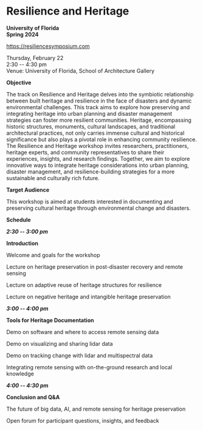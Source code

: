 # Resilience and Heritage
**University of Florida**  
**Spring 2024**

<https://resiliencesymposium.com>

Thursday, February 22  
2:30 -- 4:30 pm  
Venue: University of Florida, School of Architecture Gallery

**Objective**

The track on Resilience and Heritage delves into the symbiotic relationship between built heritage and resilience in the face of disasters and dynamic environmental challenges. This track aims to explore how preserving and integrating heritage into urban planning and disaster management strategies can foster more resilient communities. Heritage, encompassing historic structures, monuments, cultural landscapes, and traditional architectural practices, not only carries immense cultural and historical significance but also plays a pivotal role in enhancing community resilience. The Resilience and Heritage workshop invites researchers, practitioners, heritage experts, and community representatives to share their experiences, insights, and research findings. Together, we aim to explore innovative ways to integrate heritage considerations into urban planning, disaster management, and resilience-building strategies for a more sustainable and culturally rich future.

**Target Audience**

This workshop is aimed at students interested in documenting and preserving cultural heritage through environmental change and disasters.

**Schedule**

***2:30 -- 3:00 pm***

**Introduction**

Welcome and goals for the workshop

Lecture on heritage preservation in post-disaster recovery and remote sensing

Lecture on adaptive reuse of heritage structures for resilience

Lecture on negative heritage and intangible heritage preservation

***3:00 -- 4:00 pm***

**Tools for Heritage Documentation**

Demo on software and where to access remote sensing data

Demo on visualizing and sharing lidar data

Demo on tracking change with lidar and multispectral data

Integrating remote sensing with on-the-ground research and local knowledge

***4:00 -- 4:30 pm***

**Conclusion and Q&A**

The future of big data, AI, and remote sensing for heritage preservation

Open forum for participant questions, insights, and feedback

```{tableofcontents}
```
